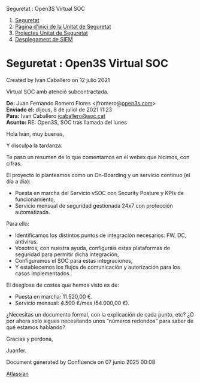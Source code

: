 Seguretat : Open3S Virtual SOC  

1.  [Seguretat](index.md)
2.  [Pàgina d'inici de la Unitat de Seguretat](15368362.md)
3.  [Projectes Unitat de Seguretat](Projectes-Unitat-de-Seguretat_41517821.md)
4.  [Desplegament de SIEM](Desplegament-de-SIEM_41520158.md)

Seguretat : Open3S Virtual SOC
==============================

Created by Ivan Caballero on 12 julio 2021

Virtual SOC amb atenció subcontractada.

  

**De:** Juan Fernando Romero Flores <jfromero@[open3s.com](http://open3s.com)\>  
**Enviado el:** dijous, 8 de juliol de 2021 11:23  
**Para:** Ivan Caballero <icaballero@aoc.cat>  
**Asunto:** RE: Open3S, SOC tras llamada del lunes

  

Hola Iván, muy buenas,

  

Y disculpa la tardanza.

  

Te paso un resumen de lo que comentamos en el webex que hicimos, con cifras.

  

El proyecto lo planteamos como un On-Boarding y un servicio continuo (el día a día):

*   Puesta en marcha del Servicio vSOC con Security Posture y KPIs de funcionamiento,
*   Servicio mensual de seguridad gestionada 24x7 con protección automatizada.

  

Para ello:

*   Identificamos los distintos puntos de integración necesarios: FW, DC, antivirus.
*   Vosotros, con nuestra ayuda, configuráis estas plataformas de seguridad para permitir dicha integración,
*   Configuramos el SOC para estas integraciones,
*   Y establecemos los flujos de comunicación y autorización para los casos implementados.

  

El desglose de costes que hemos visto es de:

*   Puesta en marcha: 11.520,00 €.
*   Servicio mensual: 4.500 €/mes (54.000,00 €).

  

¿Necesitas un documento formal, con la explicación de cada punto, etc? ¿O por ahora solo sigues necesitando unos “números redondos” para saber de qué estamos hablando?

  

Gracias y perdona,

  

Juanfer.

Document generated by Confluence on 07 junio 2025 00:08

[Atlassian](http://www.atlassian.com/)